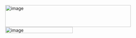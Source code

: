 <img width="400" height="71" alt="image" src="https://github.com/user-attachments/assets/8226b0c4-4a6f-4620-89fb-09314bf63a99" />

 
 
 <img width="215" height="20" alt="image" src="https://github.com/user-attachments/assets/6cb60077-9319-4bff-89ba-bfc8f9eb0832" />

